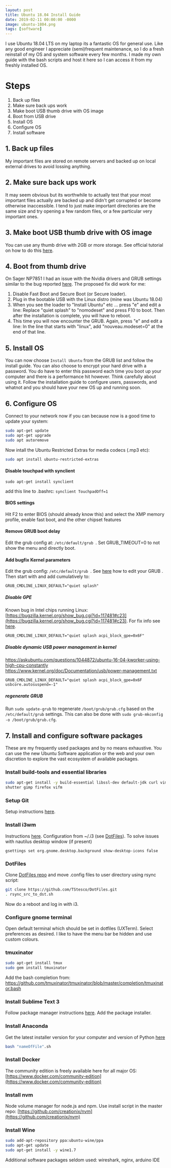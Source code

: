 ```yaml
---
layout: post
title: Ubuntu 18.04 Install Guide
date: 2019-02-11 00:00:00 -0000
image: ubuntu-1804.png
tags: [software]
---
```


I use Ubuntu 18.04 LTS on my laptop its a fantastic OS for general use. 
Like any good engineer I appreciate (semi)frequent maintenance, so I do a fresh reinstall of my OS and system software 
every few months. I made my own guide with the bash scripts and host it here so I can access it from my freshly installed OS.

# Steps
<ol>
    <li>Back up files</li>
    <li>Make sure back ups work</li>
    <li>Make boot USB thumb drive with OS image</li>
    <li>Boot from USB drive</li>
    <li>Install OS</li>
    <li>Configure OS</li>
    <li>Install software</li>
</ol>

## 1. Back up files

My important files are stored on remote servers and backed up on local external drives to avoid lossing anything.

## 2. Make sure back ups work
<p>
    It may seem obvious but its worthwhile to actually test that your most important files actually are backed up and didn't get corrupted or become otherwise inaccessible. I tend to just make important directories are the same size and try opening a few random files, or a few particular very important ones.
</p>

## 3. Make boot USB thumb drive with OS image

You can use any thumb drive with 2GB or more storage. See official tutorial on 
how to do this [here](https://tutorials.ubuntu.com/tutorial/tutorial-create-a-usb-stick-on-ubuntu).

## 4. Boot from thumb drive

On Sager NP7851 I had an issue with the Nvidia drivers and GRUB settings similar to the bug reported [here](https://bugs.launchpad.net/ubuntu/+source/ubiquity/+bug/1767594).
The proposed fix did work for me:
1. Disable Fast Boot and Secure Boot (or Secure loader).
2. Plug in the bootable USB with the Linux distro (mine was Ubuntu 18.04)
3. When you see the loader to "Install Ubuntu" etc ... press "e" and edit a line: Replace "quiet splash" to "nomodeset" and press F10 to boot. Then after the installation is complete, you will have to reboot. 
4. This time you will now encounter the GRUB. Again, press "e" and edit a line: In the line that starts with "linux", add "nouveau.modeset=0" at the end of that line.

## 5. Install OS

You can now choose `Install Ubuntu` from the GRUB list and follow the install guide. You can also choose to encrypt your hard drive with a password. You do have to enter this password each time you boot up your computer and there is a performance hit however. Think carefully about using it. Follow the installation guide to configure users, passwords, and whatnot and you should have your new OS up and running soon.

## 6. Configure OS

Connect to your network now if you can because now is a good time to update your system:</p>
```bash
sudo apt-get update
sudo apt-get upgrade
sudo apt autoremove
```

Now intall the Ubuntu Restricted Extras for media codecs (.mp3 etc):

```bash
sudo apt install ubuntu-restricted-extras
```

#### Disable touchpad with synclient

```
sudo apt-get install synclient
```
add this line to .bashrc: `synclient TouchpadOff=1`

#### BIOS settings

Hit F2 to enter BIOS (should already know this) and select the XMP memory profile, enable fast boot, and the other chipset features 

#### Remove GRUB boot delay

Edit the grub config at: `/etc/default/grub `.
Set GRUB_TIMEOUT=0 to not show the menu and directly boot.

#### Add bugfix Kernel parameters

Edit the grub config: `/etc/default/grub `. 
See [here](https://wiki.archlinux.org/index.php/kernel_parameters) how to edit your GRUB .
Then start with and add cumulatively to:

```
GRUB_CMDLINE_LINUX_DEFAULT="quiet splash"
```

##### Disable GPE

Known bug in Intel chips running Linux: [https://bugzilla.kernel.org/show_bug.cgi?id=117481#c23](https://bugzilla.kernel.org/show_bug.cgi?id=117481#c23). 
For fix info see [here](https://superuser.com/questions/1117992/acpi-exception-ae-not-found-while-evaluating-gpe-method-floods-syslog).

```
GRUB_CMDLINE_LINUX_DEFAULT="quiet splash acpi_block_gpe=0x6F"
```


##### Disable dynamic USB power management in kernel

https://askubuntu.com/questions/1044872/ubuntu-16-04-kworker-using-high-cpu-constantly
https://www.kernel.org/doc/Documentation/usb/power-management.txt

```
GRUB_CMDLINE_LINUX_DEFAULT="quiet splash acpi_block_gpe=0x6F usbcore.autosuspend=-1"
```

##### regenerate GRUB

Run `sudo update-grub` to regenerate `/boot/grub/grub.cfg` based on the `/etc/default/grub` settings.
This can also be done with `sudo grub-mkconfig -o /boot/grub/grub.cfg`.


## 7. Install and configure software packages

These are my frequently used packages and by no means exhaustive. You can use 
the new Ubuntu Software application or the web and your own discretion to explore the vast ecosystem of available packages.

### Install build-tools and essential libraries

```bash
sudo apt-get install -y build-essential libssl-dev default-jdk curl vim git vlc 
shutter gimp firefox vifm
```

### Setup Git
Setup instructions [here](https://help.github.com/articles/set-up-git/#setting-up-git).

### Install i3wm

Instructions [here](https://i3wm.org/docs/repositories.html). Configuration from ~/.i3 (see [DotFiles](https://github.com/TStesco/DotFiles)). To solve issues with nautilus desktop window (if present)
```
gsettings set org.gnome.desktop.background show-desktop-icons false
```

### DotFiles

Clone [DotFiles repo](https://github.com/TStesco/DotFiles) and move .config files to user directory using rsync script: 

```bash
git clone https://github.com/TStesco/DotFiles.git
. rsync_src_to_dst.sh
```

Now do a reboot and log in with i3.

### Configure gnome terminal

Open default terminal which should be set in dotfiles (UXTerm). Select preferences 
as desired. I like to have the menu bar be hidden and use custom colours.

### tmuxinator

```bash
sudo apt-get install tmux
sudo gem install tmuxinator
```

Add the bash completion from: https://github.com/tmuxinator/tmuxinator/blob/master/completion/tmuxinator.bash

### Install Sublime Text 3

Follow package manager instructions [here](https://www.sublimetext.com/3). Add 
the package installer. 

### Install Anaconda

Get the latest installer version for your computer and version of Python 
[here](https://www.continuum.io/downloads#_unix)
```bash
bash "nameOfFile".sh
  ```

### Install Docker
The community edition is freely available here for all major
OS: [https://www.docker.com/community-edition](https://www.docker.com/community-edition)

### Install nvm
Node volume manager for node.js and npm. Use install script in the master repo:
 [https://github.com/creationix/nvm](https://github.com/creationix/nvm)

### Install Wine

```bash
sudo add-apt-repository ppa:ubuntu-wine/ppa
sudo apt-get update
sudo apt-get install -y wine1.7
```

Additional software packages seldom used: wireshark, nginx, arduino IDE 
